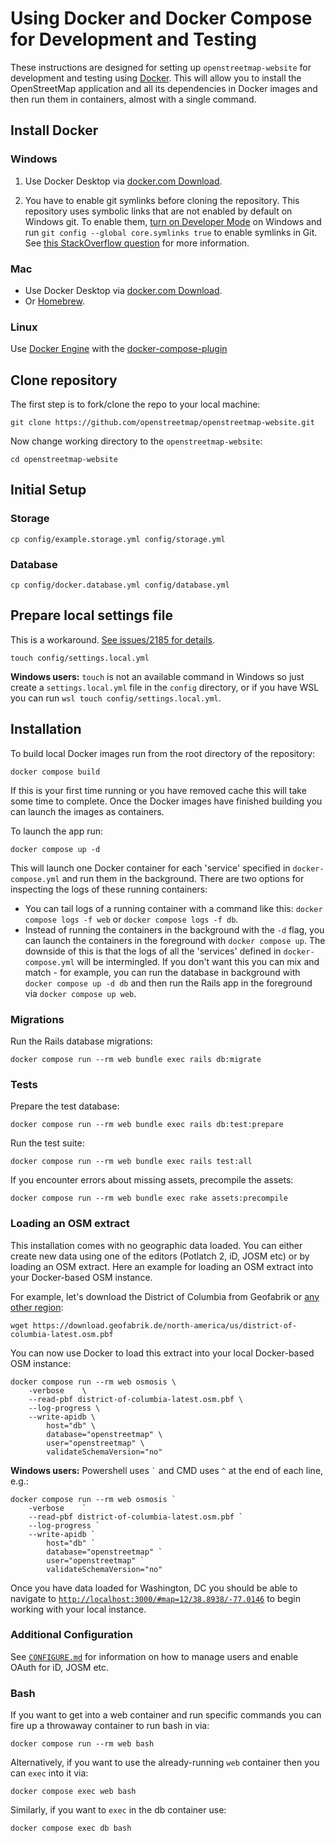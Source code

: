 # Using Docker and Docker Compose for Development and Testing

These instructions are designed for setting up `openstreetmap-website` for development and testing using [Docker](https://www.docker.com/). This will allow you to install the OpenStreetMap application and all its dependencies in Docker images and then run them in containers, almost with a single command.

## Install Docker

### Windows

1. Use Docker Desktop via [docker.com Download](https://www.docker.com/products/docker-desktop/).

2. You have to enable git symlinks before cloning the repository.
   This repository uses symbolic links that are not enabled by default on Windows git. To enable them, [turn on Developer Mode](https://windowsreport.com/windows-11-developer-mode/) on Windows and run `git config --global core.symlinks true` to enable symlinks in Git. See [this StackOverflow question](https://stackoverflow.com/questions/5917249/git-symbolic-links-in-windows) for more information.

### Mac

- Use Docker Desktop via [docker.com Download](https://www.docker.com/products/docker-desktop/).
- Or [Homebrew](https://formulae.brew.sh/cask/docker).

### Linux

Use [Docker Engine](https://docs.docker.com/engine/install/ubuntu/) with the [docker-compose-plugin](https://docs.docker.com/compose/install/linux/)

## Clone repository

The first step is to fork/clone the repo to your local machine:

```
git clone https://github.com/openstreetmap/openstreetmap-website.git
```

Now change working directory to the `openstreetmap-website`:

```
cd openstreetmap-website
```

## Initial Setup

### Storage

```
cp config/example.storage.yml config/storage.yml
```

### Database

```
cp config/docker.database.yml config/database.yml
```

## Prepare local settings file

This is a workaround. [See issues/2185 for details](https://github.com/openstreetmap/openstreetmap-website/issues/2185#issuecomment-508676026).

```
touch config/settings.local.yml
```

**Windows users:** `touch` is not an available command in Windows so just create a `settings.local.yml` file in the `config` directory, or if you have WSL you can run `wsl touch config/settings.local.yml`.

## Installation

To build local Docker images run from the root directory of the repository:

```
docker compose build
```

If this is your first time running or you have removed cache this will take some time to complete. Once the Docker images have finished building you can launch the images as containers.

To launch the app run:

```
docker compose up -d
```

This will launch one Docker container for each 'service' specified in `docker-compose.yml` and run them in the background. There are two options for inspecting the logs of these running containers:

- You can tail logs of a running container with a command like this: `docker compose logs -f web` or `docker compose logs -f db`.
- Instead of running the containers in the background with the `-d` flag, you can launch the containers in the foreground with `docker compose up`. The downside of this is that the logs of all the 'services' defined in `docker-compose.yml` will be intermingled. If you don't want this you can mix and match - for example, you can run the database in background with `docker compose up -d db` and then run the Rails app in the foreground via `docker compose up web`.

### Migrations

Run the Rails database migrations:

```
docker compose run --rm web bundle exec rails db:migrate
```

### Tests

Prepare the test database:

```
docker compose run --rm web bundle exec rails db:test:prepare
```

Run the test suite:

```
docker compose run --rm web bundle exec rails test:all
```

If you encounter errors about missing assets, precompile the assets:

```
docker compose run --rm web bundle exec rake assets:precompile
```

### Loading an OSM extract

This installation comes with no geographic data loaded. You can either create new data using one of the editors (Potlatch 2, iD, JOSM etc) or by loading an OSM extract. Here an example for loading an OSM extract into your Docker-based OSM instance.

For example, let's download the District of Columbia from Geofabrik or [any other region](https://download.geofabrik.de):

```
wget https://download.geofabrik.de/north-america/us/district-of-columbia-latest.osm.pbf
```

You can now use Docker to load this extract into your local Docker-based OSM instance:

```
docker compose run --rm web osmosis \
    -verbose    \
    --read-pbf district-of-columbia-latest.osm.pbf \
    --log-progress \
    --write-apidb \
        host="db" \
        database="openstreetmap" \
        user="openstreetmap" \
        validateSchemaVersion="no"
```

**Windows users:** Powershell uses `` ` `` and CMD uses `^` at the end of each line, e.g.:

```
docker compose run --rm web osmosis `
    -verbose    `
    --read-pbf district-of-columbia-latest.osm.pbf `
    --log-progress `
    --write-apidb `
        host="db" `
        database="openstreetmap" `
        user="openstreetmap" `
        validateSchemaVersion="no"
```

Once you have data loaded for Washington, DC you should be able to navigate to [`http://localhost:3000/#map=12/38.8938/-77.0146`](http://localhost:3000/#map=12/38.8938/-77.0146) to begin working with your local instance.

### Additional Configuration

See [`CONFIGURE.md`](CONFIGURE.md) for information on how to manage users and enable OAuth for iD, JOSM etc.

### Bash

If you want to get into a web container and run specific commands you can fire up a throwaway container to run bash in via:

```
docker compose run --rm web bash
```

Alternatively, if you want to use the already-running `web` container then you can `exec` into it via:

```
docker compose exec web bash
```

Similarly, if you want to `exec` in the db container use:

```
docker compose exec db bash
```
